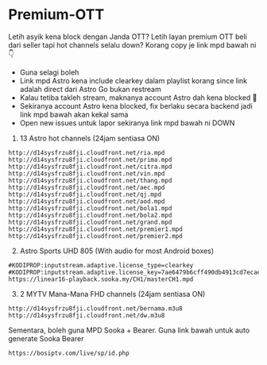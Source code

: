 # Premium-OTT

Letih asyik kena block dengan Janda OTT? Letih layan premium OTT beli dari seller tapi hot channels selalu down? Korang copy je link mpd bawah ni 👇

- Guna selagi boleh
- Link mpd Astro kena include clearkey dalam playlist korang since link adalah direct dari Astro Go bukan restream
- Kalau tetiba takleh stream, maknanya account Astro dah kena blocked 👀
- Sekiranya account Astro kena blocked, fix berlaku secara backend jadi link mpd bawah akan kekal sama
- Open new issues untuk lapor sekiranya link mpd bawah ni DOWN

1. 13 Astro hot channels (24jam sentiasa ON)

```
http://d14sysfrzu8fji.cloudfront.net/ria.mpd
http://d14sysfrzu8fji.cloudfront.net/prima.mpd
http://d14sysfrzu8fji.cloudfront.net/citra.mpd
http://d14sysfrzu8fji.cloudfront.net/vin.mpd
http://d14sysfrzu8fji.cloudfront.net/thang.mpd
http://d14sysfrzu8fji.cloudfront.net/aec.mpd
http://d14sysfrzu8fji.cloudfront.net/qj.mpd
http://d14sysfrzu8fji.cloudfront.net/aod.mpd
http://d14sysfrzu8fji.cloudfront.net/bola1.mpd
http://d14sysfrzu8fji.cloudfront.net/bola2.mpd
http://d14sysfrzu8fji.cloudfront.net/grand.mpd
http://d14sysfrzu8fji.cloudfront.net/premier1.mpd
http://d14sysfrzu8fji.cloudfront.net/premier2.mpd
```
2. Astro Sports UHD 805 (With audio for most Android boxes)

```
#KODIPROP:inputstream.adaptive.license_type=clearkey
#KODIPROP:inputstream.adaptive.license_key=7ae6479b6cff490db4913cd7ecaef62d:a7e50788b3f2813c90a17479c6d2cd68
https://linear16-playback.sooka.my/CH1/masterCH1.mpd
```
3. 2 MYTV Mana-Mana FHD channels (24jam sentiasa ON)

```
http://d14sysfrzu8fji.cloudfront.net/bernama.m3u8
http://d14sysfrzu8fji.cloudfront.net/dw.m3u8
```
Sementara, boleh guna MPD Sooka + Bearer. Guna link bawah untuk auto generate Sooka Bearer

```
https://bosiptv.com/live/sp/id.php
```

